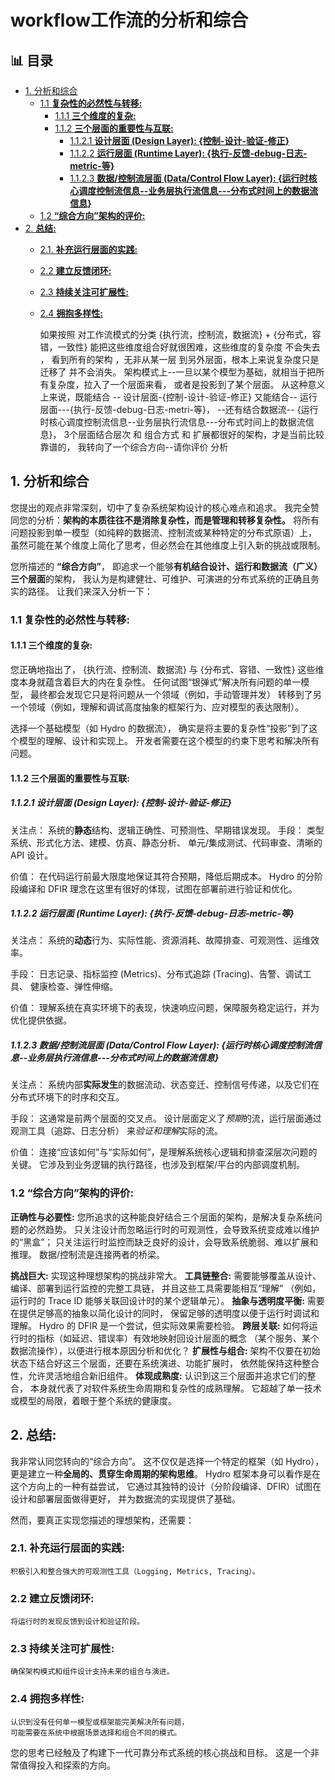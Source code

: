 ﻿# workflow工作流的分析和综合


## 📊 目录

- [1. 分析和综合](#1-分析和综合)
  - [1.1  **复杂性的必然性与转移:**](#11-复杂性的必然性与转移)
    - [1.1.1  **三个维度的复杂:**](#111-三个维度的复杂)
    - [1.1.2  **三个层面的重要性与互联:**](#112-三个层面的重要性与互联)
      - [1.1.2.1 **设计层面 (Design Layer): {控制-设计-验证-修正}**](#1121-设计层面-design-layer-控制-设计-验证-修正)
      - [1.1.2.2 **运行层面 (Runtime Layer): {执行-反馈-debug-日志-metric-等}**](#1122-运行层面-runtime-layer-执行-反馈-debug-日志-metric-等)
      - [1.1.2.3 **数据/控制流层面 (Data/Control Flow Layer): {运行时核心调度控制流信息--业务层执行流信息---分布式时间上的数据流信息}**](#1123-数据控制流层面-datacontrol-flow-layer-运行时核心调度控制流信息-业务层执行流信息-分布式时间上的数据流信息)
  - [1.2 **“综合方向”架构的评价:**](#12-综合方向架构的评价)
- [2. **总结:**](#2-总结)
  - [2.1.  **补充运行层面的实践:**](#21-补充运行层面的实践)
  - [2.2  **建立反馈闭环:**](#22-建立反馈闭环)
  - [2.3  **持续关注可扩展性:**](#23-持续关注可扩展性)
  - [2.4  **拥抱多样性:**](#24-拥抱多样性)


    如果按照 对工作流模式的分类  {执行流，控制流，数据流} + {分布式，容错，一致性} 
能把这些维度组合好就很困难，这些维度的复杂度 不会失去 ， 看到所有的架构 ，无非从某一层
到另外层面，根本上来说复杂度只是迁移了 并不会消失。
架构模式上--一旦以某个模型为基础，就相当于把所有复杂度，拉入了一个层面来看，
或者是投影到了某个层面。
从这种意义上来说，既能结合 --
设计层面-{控制-设计-验证-修正} 又能结合--
运行层面---{执行-反馈-debug-日志-metri-等}，
--还有结合数据流--
{运行时核心调度控制流信息--业务层执行流信息---分布式时间上的数据流信息}，
3个层面结合层次 和 组合方式 和 扩展都很好的架构，才是当前比较靠谱的，
我转向了一个综合方向--请你评价 分析

## 1. 分析和综合

您提出的观点非常深刻，切中了复杂系统架构设计的核心难点和追求。
我完全赞同您的分析：**架构的本质往往不是消除复杂性，而是管理和转移复杂性。**
将所有问题投影到单一模型（如纯粹的数据流、控制流或某种特定的分布式原语）上，
虽然可能在某个维度上简化了思考，但必然会在其他维度上引入新的挑战或限制。

您所描述的 **“综合方向”**，
即追求一个能够**有机结合设计、运行和数据流（广义）三个层面**的架构，
我认为是构建健壮、可维护、可演进的分布式系统的正确且务实的路径。
让我们来深入分析一下：

### 1.1  **复杂性的必然性与转移:**

#### 1.1.1  **三个维度的复杂:**

您正确地指出了，
{执行流、控制流、数据流} 与 {分布式、容错、一致性}
这些维度本身就蕴含着巨大的内在复杂性。
任何试图“银弹式”解决所有问题的单一模型，
最终都会发现它只是将问题从一个领域（例如，手动管理并发）
转移到了另一个领域（例如，理解和调试高度抽象的框架行为、应对模型的表达限制）。

选择一个基础模型（如 Hydro 的数据流），
确实是将主要的复杂性“投影”到了这个模型的理解、设计和实现上。
开发者需要在这个模型的约束下思考和解决所有问题。

#### 1.1.2  **三个层面的重要性与互联:**

##### 1.1.2.1 **设计层面 (Design Layer): {控制-设计-验证-修正}**

关注点：
    系统的**静态**结构、逻辑正确性、可预测性、早期错误发现。
手段：
    类型系统、形式化方法、建模、仿真、静态分析、
    单元/集成测试、代码审查、清晰的 API 设计。

价值：
    在代码运行前最大限度地保证其符合预期，降低后期成本。
    Hydro 的分阶段编译和 DFIR 理念在这里有很好的体现，试图在部署前进行验证和优化。

##### 1.1.2.2 **运行层面 (Runtime Layer): {执行-反馈-debug-日志-metric-等}**

关注点：
    系统的**动态**行为、实际性能、资源消耗、故障排查、可观测性、运维效率。

手段：
    日志记录、指标监控 (Metrics)、分布式追踪 (Tracing)、告警、调试工具、
    健康检查、弹性伸缩。

价值：
    理解系统在真实环境下的表现，快速响应问题，保障服务稳定运行，并为优化提供依据。

##### 1.1.2.3 **数据/控制流层面 (Data/Control Flow Layer): {运行时核心调度控制流信息--业务层执行流信息---分布式时间上的数据流信息}**

关注点：
    系统内部**实际发生**的数据流动、状态变迁、控制信号传递，以及它们在分布式环境下的时序和交互。

手段：
    这通常是前两个层面的交叉点。
    设计层面定义了*预期*的流，运行层面通过观测工具（追踪、日志分析）
    来*验证和理解*实际的流。

价值：
    连接“应该如何”与“实际如何”，是理解系统核心逻辑和排查深层次问题的关键。
    它涉及到业务逻辑的执行路径，也涉及到框架/平台的内部调度机制。

### 1.2 **“综合方向”架构的评价:**

**正确性与必要性:**
    您所追求的这种能良好结合三个层面的架构，是解决复杂系统问题的必然趋势。
    只关注设计而忽略运行时的可观测性，会导致系统变成难以维护的“黑盒”；
    只关注运行时监控而缺乏良好的设计，会导致系统脆弱、难以扩展和推理。
    数据/控制流是连接两者的桥梁。

**挑战巨大:** 实现这种理想架构的挑战非常大。
    **工具链整合:**
        需要能够覆盖从设计、编译、部署到运行监控的完整工具链，
        并且这些工具需要能相互“理解”
        （例如，运行时的 Trace ID 能够关联回设计时的某个逻辑单元）。
    **抽象与透明度平衡:**
        需要在提供足够高的抽象以简化设计的同时，
        保留足够的透明度以便于运行时调试和理解。
        Hydro 的 DFIR 是一个尝试，但实际效果需要检验。
    **跨层关联:**
        如何将运行时的指标（如延迟、错误率）有效地映射回设计层面的概念
        （某个服务、某个数据流操作），以便进行根本原因分析和优化？
    **扩展性与组合:**
        架构不仅要在初始状态下结合好这三个层面，还要在系统演进、功能扩展时，
        依然能保持这种整合性，允许灵活地组合新旧组件。
    **体现成熟度:**
        认识到这三个层面并追求它们的整合，
        本身就代表了对软件系统生命周期和复杂性的成熟理解。
        它超越了单一技术或模型的局限，着眼于整个系统的健康度。

## 2. **总结:**

我非常认同您转向的“综合方向”。
这不仅仅是选择一个特定的框架（如 Hydro），
更是建立一种**全局的、贯穿生命周期的架构思维**。
Hydro 框架本身可以看作是在这个方向上的一种有益尝试，
它通过其独特的设计（分阶段编译、DFIR）试图在设计和部署层面做得更好，
并为数据流的实现提供了基础。

然而，要真正实现您描述的理想架构，还需要：

### 2.1.  **补充运行层面的实践:**

    积极引入和整合强大的可观测性工具（Logging, Metrics, Tracing）。

### 2.2  **建立反馈闭环:**

    将运行时的发现反馈到设计和验证阶段。

### 2.3  **持续关注可扩展性:**

    确保架构模式和组件设计支持未来的组合与演进。

### 2.4  **拥抱多样性:**

    认识到没有任何单一模型或框架能完美解决所有问题，
    可能需要在系统中根据场景选择和组合不同的模式。

您的思考已经触及了构建下一代可靠分布式系统的核心挑战和目标。
这是一个非常值得投入和探索的方向。
